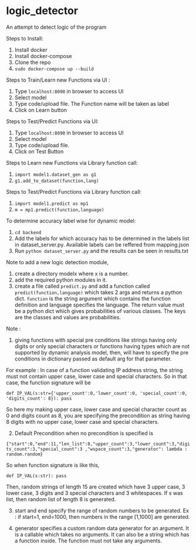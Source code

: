 # logic_detector
An attempt to detect logic of the program

Steps to Install:

1. Install docker
2. Install docker-compose
3. Clone the repo
4. `sudo docker-compose up --build`

Steps to Train/Learn new Functions via UI :

1. Type `localhost:8090` in browser to access UI
2. Select model
3. Type code/upload file. The Function name will be taken as label
4. Click on Learn button

Steps to Test/Predict Functions via UI:

1. Type `localhost:8090` in browser to access UI
2. Select model
3. Type code/upload file.
4. Click on Test Button

Steps to Learn new Functions via Library function call:

1. `import model1.dataset_gen as g1`
2. `g1.add_to_dataset(function,lang)`

Steps to Test/Predict Functions via Library function call:

1. `import model1.predict as mp1`
2. `m = mp1.predict(function,language)`

To determine accuracy label wise for dynamic model:

1. `cd backend`
2. Add the labels for which accuracy has to be determined in the labels list in dataset_server.py. Available labels can be reffered from mapping.json 
3. Run `python dataset_server.py` and the results can be seen in results.txt 

Note to add a new logic detection module, 

1. create a directory modelx where x is a number. 
2. add the required python modules in it.
3. create a file called `predict.py` and add a function called `predict(function,language)` which takes 2 args and returns a python dict. `function` is the string argument which contains the function definition and language specifies the language. The return value must be a python dict which gives probabilities of various classes. The keys are the classes and values are probabilities.

Note :

1.  giving functions with special pre conditions like strings having only digits or only special characters or functions having types which are not supported by dynamic analysis model, then, will have to specify the pre conditions in dictionary passed as default arg for that parameter.

For example : In case of a function validating IP address string, the string must not contain upper case, lower case and special characters. So in that case, the function signature will be

`def IP_VAL(s:str={'upper_count':0,'lower_count':0, 'special_count':0, 'digits_count': 8}):
  pass`
  
So here my making upper case, lower case and special character count as 0 and digits count as 8, you are specifying the precondition as string having 8 digits with no upper case, lower case and special characters.

2. Default Precondition when no precondition is specified is

`{"start":0,"end":11,"len_list":8,"upper_count":3,"lower_count":3,"digits_count":3,"special_count":3 ,"wspace_count":3,"generator": lambda : random.random}`

So when function signature is like this,

`def IP_VAL(s:str):
  pass`
  
 Then, random strings of length 15 are created which have 3 upper case, 3 lower case, 3 digits and 3 special characters and 3 whitespaces. If s was list, then random list of length 8 is generated.
 
3. start and end specify the range of random numbers to be generated. Ex : if start=1, end=1000, then numbers in the range [1,1000] are generated. 

4. generator specifies a custom random data generator for an argument. It is a callable which takes no arguments. It can also be a string which has a function inside. The function must not take any arguments.

